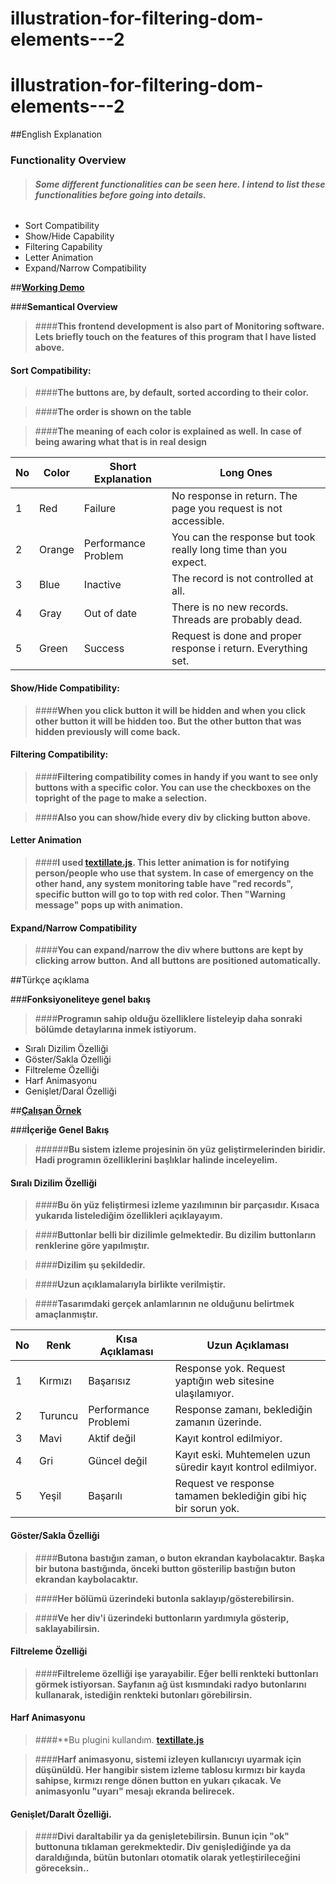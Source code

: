 # illustration-for-filtering-dom-elements---2

# illustration-for-filtering-dom-elements---2
##English Explanation

### **Functionality Overview**

>###### **Some different functionalities can be seen here. I intend to list these functionalities before going into details.**

- Sort Compatibility 
- Show/Hide Capability 
- Filtering Capability 
- Letter Animation
- Expand/Narrow Compatibility

##**[Working Demo](http://jsfiddle.net/hellyeah/8L49h2rn/)**

###**Semantical Overview**

>####**This frontend development is also part of Monitoring software. Lets briefly touch on the features of this program that I have listed above.**

#### Sort Compatibility:

>####**The buttons are, by default, sorted according to their color.**

>####__The order is shown on the table__ 

>####__The meaning of each color is explained as well. In case of being awaring what that is in real design__

No | Color | Short Explanation | Long Ones 
--- | --- | --- | ---
1 | Red | Failure | No response in return. The page you request is not accessible. 
2 | Orange | Performance Problem | You can the response but took really long time than you expect.
3 | Blue | Inactive | The record is not controlled at all.
4 | Gray | Out of date | There is no new records. Threads are probably dead.
5 | Green | Success | Request is done and proper response i return. Everything set.

#### Show/Hide Compatibility:

>####**When you click button it will be hidden and when you click other button it will be hidden too. But the other button that was hidden previously will come back.**

#### Filtering Compatibility:

>####**Filtering compatibility comes in handy if you want to see only buttons with a specific color. You can use the checkboxes on the topright of the page to make a selection.**

>####**Also you can show/hide every div by clicking button above.**

#### Letter Animation

>####**I used **[textillate.js](http://textillate.js.org/)**. This letter animation is for notifying person/people who use that system. In case of emergency on the other hand, any system monitoring table have "red records", specific button will go to top with red color. Then "Warning message" pops up with animation.**

#### Expand/Narrow Compatibility

>####**You can expand/narrow the div where buttons are kept by clicking arrow button. And all buttons are positioned automatically.**
 
##Türkçe açıklama

###**Fonksiyoneliteye genel bakış**

>####**Programın sahip olduğu özelliklere listeleyip daha sonraki bölümde detaylarına inmek istiyorum.**

- Sıralı Dizilim Özelliği
- Göster/Sakla Özelliği
- Filtreleme Özelliği
- Harf Animasyonu 
- Genişlet/Daral Özelliği
	
##**[Çalışan Örnek](http://jsfiddle.net/hellyeah/8L49h2rn/)**

###**İçeriğe Genel Bakış**

>######**Bu sistem izleme projesinin ön yüz geliştirmelerinden biridir. Hadi programın özelliklerini başlıklar halinde inceleyelim.**

#### Sıralı Dizilim Özelliği

>####**Bu ön yüz feliştirmesi izleme yazılımının bir parçasıdır. Kısaca yukarıda listelediğim özellikleri açıklayayım.**

>####**Buttonlar belli bir dizilimle gelmektedir. Bu dizilim buttonların renklerine göre yapılmıştır.**

>####**__Dizilim şu şekildedir.__**

>####**__Uzun açıklamalarıyla birlikte verilmiştir.__**

>####**__Tasarımdaki gerçek anlamlarının ne olduğunu belirtmek amaçlanmıştır.__**

No | Renk | Kısa Açıklaması | Uzun Açıklaması 
--- | --- | --- | ---
1 | Kırmızı | Başarısız | Response yok. Request yaptığın web sitesine ulaşılamıyor.
2 | Turuncu | Performance Problemi | Response zamanı, beklediğin zamanın üzerinde.
3 | Mavi | Aktif değil | Kayıt kontrol edilmiyor.
4 | Gri | Güncel değil | Kayıt eski. Muhtemelen uzun süredir kayıt kontrol edilmiyor.
5 | Yeşil | Başarılı | Request ve response tamamen beklediğin gibi hiç bir sorun yok.

#### Göster/Sakla Özelliği

>####**Butona bastığın zaman, o buton ekrandan kaybolacaktır. Başka bir butona bastığında, önceki button gösterilip bastığın buton ekrandan kaybolacaktır.**

>####**Her bölümü üzerindeki butonla saklayıp/gösterebilirsin.**

>####**Ve her div'i üzerindeki buttonların yardımıyla gösterip, saklayabilirsin.**	

#### Filtreleme Özelliği

>####**Filtreleme özelliği işe yarayabilir. Eğer belli renkteki buttonları görmek istiyorsan. Sayfanın ağ üst kısmındaki radyo butonlarını kullanarak, istediğin renkteki butonları görebilirsin.**

#### Harf Animasyonu

>####**Bu plugini kullandım. **[textillate.js](http://textillate.js.org/)**

>####**Harf animasyonu, sistemi izleyen kullanıcıyı uyarmak için düşünüldü. Her hangibir sistem izleme tablosu kırmızı bir kayda sahipse, kırmızı renge dönen button en yukarı çıkacak. Ve animasyonlu "uyarı" mesajı ekranda belirecek.**

#### Genişlet/Daralt Özelliği.

>####**Divi daraltabilir ya da genişletebilirsin. Bunun için "ok" buttonuna tıklaman gerekmektedir. Div genişlediğinde ya da daraldığında, bütün butonları otomatik olarak yetleştirileceğini göreceksin..**
